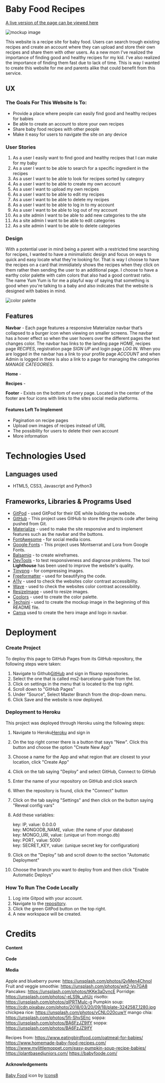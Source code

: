 # Baby Food Recipes

[A live version of the page can be viewed here](https://baby-food.herokuapp.com/home)

![mockup image]()


This website is a recipe site for baby food. Users can search trough existing recipes and create an account where they can upload and store their own recipes and share them with other users. As a new mom I've realized the importance of finding good and healthy recipes for my kid. I've also realized the importance of finding them fast due to lack of time. This is way I wanted to create this website for me and parents alike that could benefit from this service.


## UX

### The Goals For This Website Is To: 
- Provide a place where people can easily find good and healthy recipes for babies
- Be able to create an account to store your own recipes
- Share baby food recipes with other people
- Make it easy for users to navigate the site on any device 

### User Stories

1. As a user I easily want to find good and healthy recipes that I can make for my baby
2. As a user I want to be able to search for a specific ingredient in the recipes
3. As a user I want to be able to look for recipes sorted by category
4. As a user I want to be able to create my own account
5. As a user I want to upload my own recipes
6. As a user I want to be able to edit my recipes
7. As a user I want to be able to delete my recipes
8. As a user I want to be able to log in to my account
9. As a user I want to be able to log out of my account
10. As a site admin I want to be able to add new categories to the site
11. As a site admin I want to be able to edit categories
12. As a site admin I want to be able to delete categories

### Design 

With a potential user in mind being a parent with a restricted time searching for recipes, I wanted to have a minimalistic design and focus on ways to quick and easy locate what they're looking for. That is way I choose to have the recipes on a card that immidiately shows the recipes when they click on them rather then sending the user to an additional page. I choose to have a earthy color palette with calm colors that also had a good contrast ratio. The name Yum Yum is for me a playful way of saying that something is good when you're talking to a baby and also indicates that the website is designed with babies in mind. 

![color palette]()


## Features

**Navbar** - Each page features a responsive Materialize navbar that’s collapsed to a burger icon when viewing on smaller screens. The navbar has a hover effect so when the user hovers over the different pages the text changes color. The navbar has links to the landing page *HOME*, recipes page *RECIPES*, registration page *SIGN UP* and login page *LOG IN*. When you are logged in the navbar has a link to your profile page *ACCOUNT* and when Admin is logged in there is also a link to a page for managing the categories *MANAGE CATEGORIES*.

**Home** - 

**Recipes** - 

**Footer** - Exists on the bottom of every page. Located in the center of the footer are four icons with links to the sites social media platforms. 

#### Features Left To Implement
- Pagination on recipe pages
- Upload own images of recipes instead of URL
- The possibility for users to delete their own account
- More information 


# Technologies Used

## Languages used
- HTML5, CSS3, Javascript and Python3

## Frameworks, Libraries & Programs Used
- [GitPod](https://www.gitpod.io) - used GitPod for their IDE while building the website.
- [GitHub](https://github.com) - This project uses GitHub to store the projects code after being pushed from Git.
- [Materialize](https://materializecss.com/) - used to make the site responsive and to implement features such as the navbar and the buttons.
- [FontAwesome](https://fontawesome.com) - for social media icons.
- [Google Fonts](https://fonts.google.com) - This project uses Montserrat and Lora from Google Fonts.
- [Balsamiq](https://balsamiq.com) - to create wireframes.
- [DevTools](https://developers.google.com/web/tools/chrome-devtools) - to test responsiveness and diagnose problems. The tool **Lighthouse** has been used to improve the website's quality. 
- [Tinypng](https://tinypng.com) - for compressing images.
- [Freeformatter](https://www.freeformatter.com/) - used for beautifying the code.
- [A11y](https://color.a11y.com) - used to check the websites color contrast accessibility.
- [Wave](https://wave.webaim.org) - used to check the websites color contrast accessibility. 
- [ResizeImage](https://resizeimage.net) - used to resize images.
- [Coolors](https://coolors.co) - used to create the color palette.
- [Techsini](https://techsini.com/multi-mockup/index.php) - used to create the mockup image in the beginning of this README file.
- [Canva](https://www.canva.com) used to create the hero image and logo in navbar.

# Deployment
### Create Project
To deploy this page to GitHub Pages from its GitHub repository, the following steps were taken:
1. Navigate to Github[GitHub](https://github.com/) and sign in
flisanp repositories.
2. Select the one that is called ms2-barcelona-guide from the list.
3. Click on settings in the menu that is located to the top right.
4. Scroll down to "GitHub Pages"
5. Under "Source", Select Master Branch from the drop-down menu.
6. Click Save and the website is now deployed.

### Deployment to Heroku
This project was deployed through Heroku using the following steps:

1. Navigate to Heroku[Heroku](https://dashboard.heroku.com/login) and sign in
2. On the top right corner there is a button that says "New". Click this button and choose the option "Create New App"
3. Choose a name for the App and what region that are closest to your location, click "Create App"
4. Click on the tab saying "Deploy" and select GitHub, Connect to GitHub
5. Enter the name of your repository on GitHub and click search
6. When the repository is found, click the "Connect" button
7. Click on the tab saying "Settings" and then click on the button saying "Reveal config vars"

8. Add these variables:

    key: IP, value: 0.0.0.0 <br>
    key: MONGODB_NAME, value: (the name of your database)<br>
    key: MONGO_URI, value: (unique uri from mongo.db)<br>
    key: PORT, value: 5000<br>
    key: SECRET_KEY, value: (unique secret key for configuration)<br>

9. Click on the "Deploy" tab and scroll down to the section "Automatic Deployment"
10. Choose the branch you want to deploy from and then click "Enable Automatic Deploys"

### How To Run The Code Locally
1. Log inte Gitpod with your account.
2. Navigate to the [repository](https://github.com/flisanp/ms3-baby-food-recipes).
3. Click the green GitPod button on the top right.
4. A new workspace will be created.

# Credits

#### Content



**Code**



#### Media

Apple and blueberry puree: https://unsplash.com/photos/QvMen4ChnoI
Fruit and veggie smoothie: https://unsplash.com/photos/wjt2-Vo7GA8
Pancakes: https://unsplash.com/photos/tKKe3aDvncE
Porridge: https://unsplash.com/photos/-eLS9k_uhUc
risotto: https://unsplash.com/photos/qIPRTMulc-g
Pumpkin soup: https://cdn.pixabay.com/photo/2018/03/20/09/18/plate-3242587_1280.jpg
chickpea rice: https://unsplash.com/photos/vCNLO20cuwY
mango chia: https://unsplash.com/photos/5fj-ShvSEnc
soppa: https://unsplash.com/photos/BA6FzJZ9IfY
soppa: https://unsplash.com/photos/BA6FzJZ9IfY

Recipes from:
https://www.eatingbirdfood.com/oatmeal-for-babies/
https://www.homemade-baby-food-recipes.com/
https://www.mylittlemoppet.com/easy-pumpkin-soup-recipe-babies/
https://plantbasedjuniors.com/
https://babyfoode.com/

  

#### Acknowledgements



<a target="_blank" href="https://icons8.com/icon/5Rd0v9hlYljM/baby-food">Baby Food</a> icon by <a target="_blank" href="https://icons8.com">Icons8</a>
